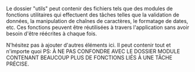 Le dossier "utils" peut contenir des fichiers tels que des modules de fonctions utilitaires qui effectuent des tâches telles que la validation de données, la manipulation de chaînes de caractères, le formatage de dates, etc. Ces fonctions peuvent être réutilisées à travers l'application sans avoir besoin d'être réécrites à chaque fois.

N'hésitez pas à ajouter d'autres éléments ici. Il peut contenir tout et n'importe quoi
PS: À NE PAS CONFONDRE AVEC LE DOSSIER MODULE CONTENANT BEAUCOUP PLUS DE FONCTIONS
LIÉS À UNE TÂCHE PRÉCISE. 